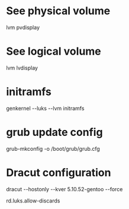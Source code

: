 

# See physical volume
lvm pvdisplay

# See logical volume
lvm lvdisplay

# initramfs
genkernel --luks --lvm initramfs

# grub update config
grub-mkconfig -o /boot/grub/grub.cfg

# Dracut configuration


dracut --hostonly --kver 5.10.52-gentoo --force

rd.luks.allow-discards
